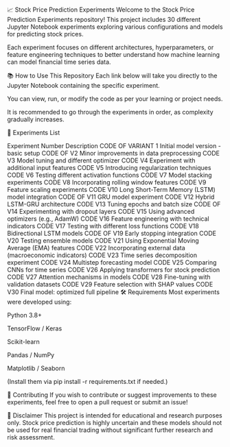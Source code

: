 📈 Stock Price Prediction Experiments
Welcome to the Stock Price Prediction Experiments repository!
This project includes 30 different Jupyter Notebook experiments exploring various configurations and models for predicting stock prices.

Each experiment focuses on different architectures, hyperparameters, or feature engineering techniques to better understand how machine learning can model financial time series data.

📚 How to Use This Repository
Each link below will take you directly to the Jupyter Notebook containing the specific experiment.

You can view, run, or modify the code as per your learning or project needs.

It is recommended to go through the experiments in order, as complexity gradually increases.

🚀 Experiments List

Experiment Number	Description
CODE OF VARIANT 1	Initial model version - basic setup
CODE OF V2	Minor improvements in data preprocessing
CODE V3	Model tuning and different optimizer
CODE V4	Experiment with additional input features
CODE V5	Introducing regularization techniques
CODE V6	Testing different activation functions
CODE V7	Model stacking experiments
CODE V8	Incorporating rolling window features
CODE V9	Feature scaling experiments
CODE V10	Long Short-Term Memory (LSTM) model integration
CODE OF V11	GRU model experiment
CODE V12	Hybrid LSTM-GRU architecture
CODE V13	Tuning epochs and batch size
CODE OF V14	Experimenting with dropout layers
CODE V15	Using advanced optimizers (e.g., AdamW)
CODE V16	Feature engineering with technical indicators
CODE V17	Testing with different loss functions
CODE V18	Bidirectional LSTM models
CODE OF V19	Early stopping integration
CODE V20	Testing ensemble models
CODE V21	Using Exponential Moving Average (EMA) features
CODE V22	Incorporating external data (macroeconomic indicators)
CODE V23	Time series decomposition experiment
CODE V24	Multistep forecasting model
CODE V25	Comparing CNNs for time series
CODE V26	Applying transformers for stock prediction
CODE V27	Attention mechanisms in models
CODE V28	Fine-tuning with validation datasets
CODE V29	Feature selection with SHAP values
CODE V30	Final model: optimized full pipeline
🛠 Requirements
Most experiments were developed using:

Python 3.8+

TensorFlow / Keras

Scikit-learn

Pandas / NumPy

Matplotlib / Seaborn

(Install them via pip install -r requirements.txt if needed.)

🤝 Contributing
If you wish to contribute or suggest improvements to these experiments, feel free to open a pull request or submit an issue!

📢 Disclaimer
This project is intended for educational and research purposes only.
Stock price prediction is highly uncertain and these models should not be used for real financial trading without significant further research and risk assessment.
